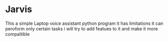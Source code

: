 # Jarvis

This a simple Laptop voice assistant python program it has limitations it can peroform only certain tasks i will try to add featues to it and make it more compaltible
